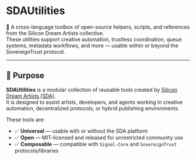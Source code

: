 # SDAUtilities

🧰 A cross-language toolbox of open-source helpers, scripts, and references from the Silicon Dream Artists collective.  
These utilities support creative automation, trustless coordination, queue systems, metadata workflows, and more — usable within or beyond the SovereignTrust protocol.

---

## 🎯 Purpose

**SDAUtilities** is a modular collection of reusable tools created by [Silicon Dream Artists (SDA)](https://sda.studio).  
It is designed to assist artists, developers, and agents working in creative automation, decentralized protocols, or hybrid publishing environments.

These tools are:
- ✅ **Universal** — usable with or without the SDA platform
- ✅ **Open** — MIT-licensed and released for unrestricted community use
- ✅ **Composable** — compatible with `Signal-Core` and `SovereignTrust` protocols/libraries
